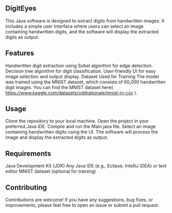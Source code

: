 ## DigitEyes
This Java software is designed to extract digits from handwritten images. It includes a simple user interface where users can select an image containing handwritten digits, and the software will display the extracted digits as output.

## Features
Handwritten digit extraction using Sobel algorithm for edge detection.
Decision tree algorithm for digit classification.
User-friendly UI for easy image selection and output display.
Dataset Used for Training
The model was trained using the MNIST dataset, which consists of 60,000 handwritten digit images. You can find the MNIST dataset here( https://www.kaggle.com/datasets/oddrationale/mnist-in-csv ).

## Usage
Clone the repository to your local machine.
Open the project in your preferred Java IDE.
Compile and run the Main.java file.
Select an image containing handwritten digits using the UI.
The software will process the image and display the extracted digits as output.

## Requirements
Java Development Kit (JDK)
Any Java IDE (e.g., Eclipse, IntelliJ IDEA) or text editor
MNIST dataset (optional for training)

## Contributing
Contributions are welcome! If you have any suggestions, bug fixes, or improvements, please feel free to open an issue or submit a pull request.

